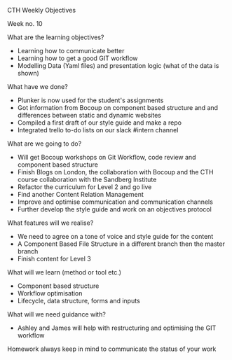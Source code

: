 CTH Weekly Objectives

Week no. 10

What are the learning objectives?
- Learning how to communicate better
- Learning how to get a good GIT workflow
- Modelling Data (Yaml files) and presentation logic (what of the data is shown)


What have we done?
- Plunker is now used for the student's assignments
- Got information from Bocoup on component based structure and
	and differences between static and dynamic websites
- Compiled a first draft of our style guide and make a repo
- Integrated trello to-do lists on our slack #intern channel

What are we going to do?
- Will get Bocoup workshops on Git Workflow, code review and component based structure 
- Finish Blogs on London, the collaboration with Bocoup and the CTH course collaboration 
	with the Sandberg Institute
- Refactor the curriculum for Level 2 and go live 
- Find another Content Relation Management
- Improve and optimise communication and communication channels
- Further develop the style guide and work on an objectives protocol


What features will we realise?
-  We need to agree on a tone of voice and style guide for the content 
- A Component Based File Structure in a different branch then the master branch
- Finish content for Level 3

What will we learn (method or tool etc.)
- Component based structure
- Workflow optimisation
- Lifecycle, data structure, forms and inputs

What will we need guidance with?
- Ashley and James will help with restructuring and optimising the GIT workflow 

Homework
always keep in mind to communicate the status of your work